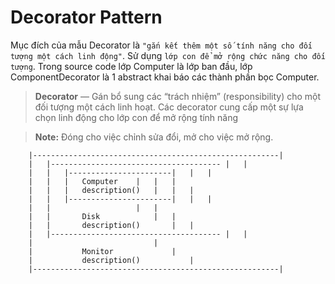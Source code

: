 # Decorator Pattern

Mục đích của mẫu Decorator là `"gắn kết thêm một số tính năng cho đối tượng một cách linh động"`. Sử dụng `lớp con để mở rộng chức năng cho đối tượng`. Trong source code lớp Computer là lớp ban đầu, lớp ComponentDecorator là 1 abstract khai báo các thành phần bọc Computer. 

> **Decorator** — Gán bổ sung các “trách nhiệm” (responsibility) cho một đối tượng một cách linh hoạt. Các decorator cung cấp một sự lựa chọn linh động cho lớp con để mở rộng tính năng

> **Note:** Đóng cho việc chỉnh sửa đổi, mở cho việc mở rộng.

```
	|-------------------------------------------------------|
	|	|--------------------------------------	|	|	
	|	|	|-----------------------|	|	|		
	|	|	|	Computer	|	|	|					
	|	|	|	description()	|	|	|
	|	|	|-----------------------|	|	|	
	|	|					|	|
	|	|		Disk			|	|	
	|	|		description()		|	|
	|	|--------------------------------------	|	|
	|							|
	|			Monitor				|	
	|			description()			|
	|-------------------------------------------------------|
```

